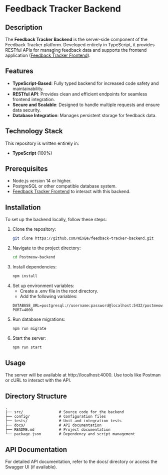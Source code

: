 # Feedback Tracker Backend


## Description

The **Feedback Tracker Backend** is the server-side component of the Feedback Tracker platform. Developed entirely in TypeScript, it provides RESTful APIs for managing feedback data and supports the frontend application ([Feedback Tracker Frontend](https://github.com/WixBe/feedback-tracker-frontend)).

## Features

- **TypeScript-Based**: Fully typed backend for increased code safety and maintainability.
- **RESTful API**: Provides clean and efficient endpoints for seamless frontend integration.
- **Secure and Scalable**: Designed to handle multiple requests and ensure data security.
- **Database Integration**: Manages persistent storage for feedback data.

## Technology Stack

This repository is written entirely in:
- **TypeScript** (100%)

## Prerequisites

- Node.js version 14 or higher.
- PostgreSQL or other compatible database system.
- [Feedback Tracker Frontend](https://github.com/WixBe/feedback-tracker-frontend) to interact with this backend.

## Installation

To set up the backend locally, follow these steps:

1. Clone the repository:
   ```bash
   git clone https://github.com/WixBe/feedback-tracker-backend.git
   ```
2. Navigate to the project directory:
   ```bash
   cd Postmeow-backend
   ```
3. Install dependencies:
   ```bash
   npm install
   ```
4. Set up environment variables:
    - Create a .env file in the root directory.
    - Add the following variables:
    ```code
    DATABASE_URL=postgresql://username:password@localhost:5432/postmeow
    PORT=4000
    ```
5. Run database migrations:
   ```bash
   npm run migrate
   ```
6. Start the server:
   ```bash
   npm run start
   ```
   
## Usage

The server will be available at http://localhost:4000. Use tools like Postman or cURL to interact with the API.

## Directory Structure

```plaintext
.
├── src/                # Source code for the backend
├── config/             # Configuration files
├── tests/              # Unit and integration tests
├── docs/               # API documentation
├── README.md           # Project documentation
└── package.json        # Dependency and script management
```

## API Documentation
For detailed API documentation, refer to the docs/ directory or access the Swagger UI (if available).
